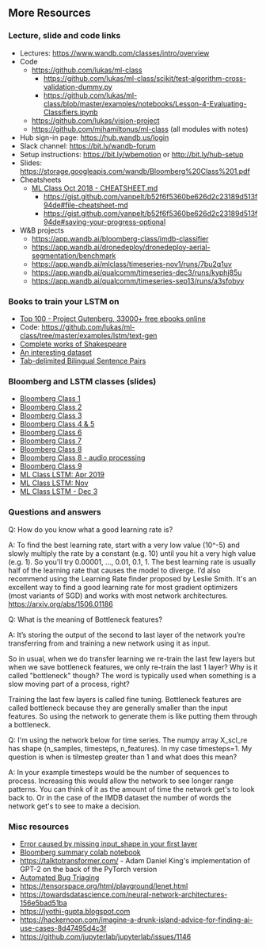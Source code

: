 ## More Resources

### Lecture, slide and code links

- Lectures: https://www.wandb.com/classes/intro/overview
- Code
    - https://github.com/lukas/ml-class 
        - https://github.com/lukas/ml-class/scikit/test-algorithm-cross-validation-dummy.py
        - https://github.com/lukas/ml-class/blob/master/examples/notebooks/Lesson-4-Evaluating-Classifiers.ipynb
    - https://github.com/lukas/vision-project
    - https://github.com/mjhamiltonus/ml-class (all modules with notes)
- Hub sign-in page: https://hub.wandb.us/login
- Slack channel: https://bit.ly/wandb-forum
- Setup instructions: https://bit.ly/wbemotion or http://bit.ly/hub-setup
- Slides: https://storage.googleapis.com/wandb/Bloomberg%20Class%201.pdf
- Cheatsheets
    - [ML Class Oct 2018 - CHEATSHEET.md](https://gist.github.com/vanpelt/b52f6f5360be626d2c23189d513f94de)
        - https://gist.github.com/vanpelt/b52f6f5360be626d2c23189d513f94de#file-cheatsheet-md
        - https://gist.github.com/vanpelt/b52f6f5360be626d2c23189d513f94de#saving-your-progress-optional
- W&B projects
    - https://app.wandb.ai/bloomberg-class/imdb-classifier 
    - https://app.wandb.ai/dronedeploy/dronedeploy-aerial-segmentation/benchmark
    - https://app.wandb.ai/mlclass/timeseries-nov1/runs/7bu2q1uv
    - https://app.wandb.ai/qualcomm/timeseries-dec3/runs/kyphj85u
    - https://app.wandb.ai/qualcomm/timeseries-sep13/runs/a3sfobyy

### Books to train your LSTM on

- [Top 100 - Project Gutenberg, 33000+ free ebooks online](http://www.gutenberg.org/browse/scores/top)
- Code: https://github.com/lukas/ml-class/tree/master/examples/lstm/text-gen
- [Complete works of Shakespeare](http://shakespeare.mit.edu/)
- [An interesting dataset](http://www.trumptwitterarchive.com/archive/none/tfff/1-1-2015_11-1-2018)
- [Tab-delimited Bilingual Sentence Pairs](http://www.manythings.org/anki/)

### Bloomberg and LSTM classes (slides)

- [Bloomberg Class 1](https://wb-ml.slack.com/files/UN2SL6G7Q/FNR5RJ2MS/bloomberg_class_1.pdf)
- [Bloomberg Class 2](https://wb-ml.slack.com/files/UN2SL6G7Q/FNE9193U0/bloomberg_class_2.pdf)
- [Bloomberg Class 3](https://wb-ml.slack.com/files/UN2SL6G7Q/FNE3Q7NN7/bloomberg_class_3.pdf)
- [Bloomberg Class 4 & 5](https://wb-ml.slack.com/files/UN2SL6G7Q/FNZQU6FE1/bloomberg_class_4.pdf)
- [Bloomberg Class 6](https://wb-ml.slack.com/files/UCBGFQ0RJ/FPG96CLTX/bloomberg_class_6.pdf)
- [Bloomberg Class 7](https://wb-ml.slack.com/files/UN2SL6G7Q/FPQQXNX5E/bloomberg_class_7.pdf)
- [Bloomberg Class 8](https://wb-ml.slack.com/files/UCAGCLW48/FPZ8MGYP6/bloomberg_class_8.pdf)
- [Bloomberg Class 8 - audio processing](https://wb-ml.slack.com/files/UCAGCLW48/FQARW1A30/class_8_audio_processing.pdf)
- [Bloomberg Class 9](https://wb-ml.slack.com/files/UCAGCLW48/FQHND8VJR/class_9_concept_review.pdf)
- [ML Class LSTM: Apr 2019](https://storage.googleapis.com/wandb/ML%20Class%20LSTM%20-%20Apr%2030%20-%202019.pdf)
- [ML Class LSTM: Nov](https://storage.googleapis.com/wandb-production.appspot.com/mlclass/ML%20Class%20LSTM%20-%20Nov1%20.pdf)
- [ML Class LSTM - Dec 3](https://drive.google.com/open?id=1gJvL9Nl67qQMS0pv9IscwwPrrofsmtY7)

### Questions and answers

Q: How do you know what a good learning rate is?

A: To find the best learning rate, start with a very low value (10^-5) and slowly multiply the rate by a constant (e.g. 10) until you hit a very high value (e.g. 1). So you'll try 0.00001, …, 0.01, 0.1, 1.  The best learning rate is usually half of the learning rate that causes the model to diverge. I’d also recommend using the Learning Rate finder proposed by Leslie Smith. It's an excellent way to find a good learning rate for most gradient optimizers (most variants of SGD) and works with most network architectures. https://arxiv.org/abs/1506.01186

Q: What is the meaning of Bottleneck features?

A: It’s storing the output of the second to last layer of the network you’re transferring from and training a new network using it as input.

So in usual, when we do transfer learning we re-train the last few layers but when we save bottleneck features, we only re-train the last 1 layer? Why is it called "bottleneck" though? The word is typically used when something is a slow moving part of a process, right?

Training the last few layers is called fine tuning. Bottleneck features are called bottleneck because they are generally smaller than the input features.  So using the network to generate them is like putting them through a bottleneck.

Q: I'm using the network below for time series. The numpy array X_scl_re has shape (n_samples, timesteps, n_features). In my case timesteps=1. My question is when is tilmestep greater than 1 and what does this mean?

A: In your example timesteps would be the number of sequences to process.  Increasing this would allow the network to see longer range patterns.  You can think of it as the amount of time the network get's to look back to.
Or in the case of the IMDB dataset the number of words the network get's to see to make a decision.


### Misc resources

- [Error caused by missing input_shape in your first layer](https://stackoverflow.com/questions/52690293/tensorflow-attributeerror-nonetype-object-has-no-attribute-original-name-sc)
- [Bloomberg summary colab notebook](https://colab.research.google.com/drive/1lfLR9WRzmjOMmnNmePys4-8WNfZ5xC90#scrollTo=wbjXyjFRaT1d)
- https://talktotransformer.com/ - Adam Daniel King's implementation of GPT-2 on the back of the PyTorch version
- [Automated Bug Triaging](http://bugtriage.mybluemix.net/#code)
- https://tensorspace.org/html/playground/lenet.html
- https://towardsdatascience.com/neural-network-architectures-156e5bad51ba
- https://jyothi-gupta.blogspot.com
- https://hackernoon.com/imagine-a-drunk-island-advice-for-finding-ai-use-cases-8d47495d4c3f
- https://github.com/jupyterlab/jupyterlab/issues/1146

